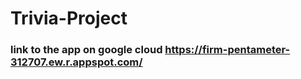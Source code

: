 # Trivia-Project
### link to the app on google cloud https://firm-pentameter-312707.ew.r.appspot.com/